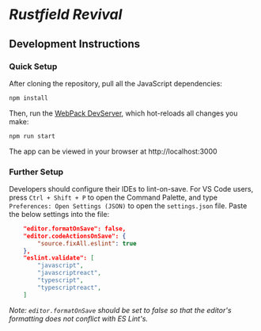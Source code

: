 # _Rustfield Revival_

## Development Instructions

### Quick Setup

After cloning the repository, pull all the JavaScript dependencies:

```bash
npm install
```

Then, run the [WebPack DevServer](https://webpack.js.org/configuration/dev-server/), which hot-reloads all changes you make:

```bash
npm run start
```

The app can be viewed in your browser at http://localhost:3000

### Further Setup

Developers should configure their IDEs to lint-on-save. For VS Code users, press `Ctrl + Shift + P` to open the Command Palette, and type `Preferences: Open Settings (JSON)` to open the `settings.json` file. Paste the below settings into the file:

```json
    "editor.formatOnSave": false,
    "editor.codeActionsOnSave": {
        "source.fixAll.eslint": true
    },
    "eslint.validate": [
        "javascript",
        "javascriptreact",
        "typescript",
        "typescriptreact",
    ]
```

_Note: `editor.formatOnSave` should be set to false so that the editor's formatting does not conflict with ES Lint's._